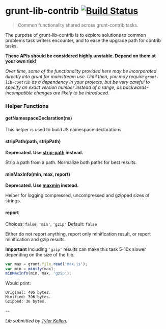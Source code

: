 # grunt-lib-contrib [![Build Status](https://secure.travis-ci.org/gruntjs/grunt-lib-contrib.png?branch=master)](http://travis-ci.org/gruntjs/grunt-lib-contrib)

> Common functionality shared across grunt-contrib tasks.

The purpose of grunt-lib-contrib is to explore solutions to common problems task writers encounter, and to ease the upgrade path for contrib tasks.

**These APIs should be considered highly unstable. Depend on them at your own risk!**

_Over time, some of the functionality provided here may be incorporated directly into grunt for mainstream use. Until then, you may require `grunt-lib-contrib` as a dependency in your projects, but be very careful to specify an exact version number instead of a range, as backwards-incompatible changes are likely to be introduced._

### Helper Functions

#### getNamespaceDeclaration(ns)

This helper is used to build JS namespace declarations.

#### stripPath(path, stripPath)

**Deprecated. Use [strip-path](https://github.com/sindresorhus/strip-path) instead.**

Strip a path from a path. Normalize both paths for best results.

#### minMaxInfo(min, max, report)

**Deprecated. Use [maxmin](https://github.com/sindresorhus/maxmin) instead.**

Helper for logging compressed, uncompressed and gzipped sizes of strings.

#### report
Choices: `false`, `'min'`, `'gzip'`
Default: `false`

Either do not report anything, report only minification result, or report minification and gzip results.

**Important** Including `'gzip'` results can make this task 5-10x slower depending on the size of the file.


```js
var max = grunt.file.read('max.js');
var min = minify(max);
minMaxInfo(min, max, 'gzip');
```

Would print:

```
Original: 495 bytes.
Minified: 396 bytes.
Gzipped: 36 bytes.
```

--

*Lib submitted by [Tyler Kellen](https://goingslowly.com/).*
